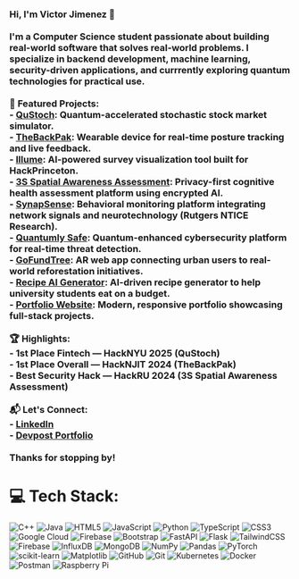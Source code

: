 ### Hi, I'm Victor Jimenez 👋<br><br>I'm a Computer Science student passionate about building real-world software that solves real-world problems. I specialize in backend development, machine learning, security-driven applications, and currrently exploring quantum technologies for practical use.<br><br>🚀 **Featured Projects:**<br>- [**QuStoch**](https://github.com/VictorJimenez3/qustoch): Quantum-accelerated stochastic stock market simulator.<br>- [**TheBackPak**](https://github.com/VictorJimenez3/theBackPak): Wearable device for real-time posture tracking and live feedback.<br>- [**Illume**](https://github.com/VictorJimenez3/Illume): AI-powered survey visualization tool built for HackPrinceton.<br>- [**3S Spatial Awareness Assessment**](https://github.com/VictorJimenez3/threesAssessmentDigitized): Privacy-first cognitive health assessment platform using encrypted AI.<br>- [**SynapSense**](https://github.com/VictorJimenez3/SynapSense): Behavioral monitoring platform integrating network signals and neurotechnology (Rutgers NTICE Research).<br>- [**Quantumly Safe**](https://github.com/VictorJimenez3/Q-Safe): Quantum-enhanced cybersecurity platform for real-time threat detection.<br>- [**GoFundTree**](https://github.com/VictorJimenez3/GoFundTree): AR web app connecting urban users to real-world reforestation initiatives.<br>- [**Recipe AI Generator**](https://github.com/VictorJimenez3/AI-Recipe-Generator): AI-driven recipe generator to help university students eat on a budget.<br>- [**Portfolio Website**](https://github.com/VictorJimenez3/Victor-Jimenez-Portfolio-Website-Template): Modern, responsive portfolio showcasing full-stack projects.<br><br>🏆 **Highlights:**<br>- 1st Place Fintech — HackNYU 2025 (QuStoch)<br>- 1st Place Overall — HackNJIT 2024 (TheBackPak)<br>- Best Security Hack — HackRU 2024 (3S Spatial Awareness Assessment)<br><br>📬 **Let's Connect:**<br>- [LinkedIn](https://www.linkedin.com/in/vmj3/)<br>- [Devpost Portfolio](https://devpost.com/vmj)<br><br>Thanks for stopping by!<br>

# 💻 Tech Stack:
![C++](https://img.shields.io/badge/c++-%2300599C.svg?style=for-the-badge&logo=c%2B%2B&logoColor=white) ![Java](https://img.shields.io/badge/java-%23ED8B00.svg?style=for-the-badge&logo=openjdk&logoColor=white) ![HTML5](https://img.shields.io/badge/html5-%23E34F26.svg?style=for-the-badge&logo=html5&logoColor=white) ![JavaScript](https://img.shields.io/badge/javascript-%23323330.svg?style=for-the-badge&logo=javascript&logoColor=%23F7DF1E) ![Python](https://img.shields.io/badge/python-3670A0?style=for-the-badge&logo=python&logoColor=ffdd54) ![TypeScript](https://img.shields.io/badge/typescript-%23007ACC.svg?style=for-the-badge&logo=typescript&logoColor=white) ![CSS3](https://img.shields.io/badge/css3-%231572B6.svg?style=for-the-badge&logo=css3&logoColor=white) ![Google Cloud](https://img.shields.io/badge/GoogleCloud-%234285F4.svg?style=for-the-badge&logo=google-cloud&logoColor=white) ![Firebase](https://img.shields.io/badge/firebase-%23039BE5.svg?style=for-the-badge&logo=firebase) ![Bootstrap](https://img.shields.io/badge/bootstrap-%238511FA.svg?style=for-the-badge&logo=bootstrap&logoColor=white) ![FastAPI](https://img.shields.io/badge/FastAPI-005571?style=for-the-badge&logo=fastapi) ![Flask](https://img.shields.io/badge/flask-%23000.svg?style=for-the-badge&logo=flask&logoColor=white) ![TailwindCSS](https://img.shields.io/badge/tailwindcss-%2338B2AC.svg?style=for-the-badge&logo=tailwind-css&logoColor=white) ![Firebase](https://img.shields.io/badge/firebase-a08021?style=for-the-badge&logo=firebase&logoColor=ffcd34) ![InfluxDB](https://img.shields.io/badge/InfluxDB-22ADF6?style=for-the-badge&logo=InfluxDB&logoColor=white) ![MongoDB](https://img.shields.io/badge/MongoDB-%234ea94b.svg?style=for-the-badge&logo=mongodb&logoColor=white) ![NumPy](https://img.shields.io/badge/numpy-%23013243.svg?style=for-the-badge&logo=numpy&logoColor=white) ![Pandas](https://img.shields.io/badge/pandas-%23150458.svg?style=for-the-badge&logo=pandas&logoColor=white) ![PyTorch](https://img.shields.io/badge/PyTorch-%23EE4C2C.svg?style=for-the-badge&logo=PyTorch&logoColor=white) ![scikit-learn](https://img.shields.io/badge/scikit--learn-%23F7931E.svg?style=for-the-badge&logo=scikit-learn&logoColor=white) ![Matplotlib](https://img.shields.io/badge/Matplotlib-%23ffffff.svg?style=for-the-badge&logo=Matplotlib&logoColor=black) ![GitHub](https://img.shields.io/badge/github-%23121011.svg?style=for-the-badge&logo=github&logoColor=white) ![Git](https://img.shields.io/badge/git-%23F05033.svg?style=for-the-badge&logo=git&logoColor=white) ![Kubernetes](https://img.shields.io/badge/kubernetes-%23326ce5.svg?style=for-the-badge&logo=kubernetes&logoColor=white) ![Docker](https://img.shields.io/badge/docker-%230db7ed.svg?style=for-the-badge&logo=docker&logoColor=white) ![Postman](https://img.shields.io/badge/Postman-FF6C37?style=for-the-badge&logo=postman&logoColor=white) ![Raspberry Pi](https://img.shields.io/badge/-Raspberry_Pi-C51A4A?style=for-the-badge&logo=Raspberry-Pi)


